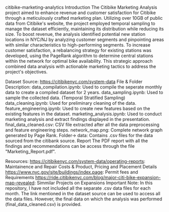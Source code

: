 citibike-marketing-analytics
Introduction
The Citibike Marketing Analysis project aimed to enhance revenue and customer satisfaction for Citibike through a meticulously crafted marketing plan. Utilizing over 10GB of public data from Citibike's website, the project employed temporal sampling to manage the dataset efficiently, maintaining its distribution while reducing its size. To boost revenue, the analysis identified potential new station locations in NYC/NJ by analyzing customer segments and pinpointing areas with similar characteristics to high-performing segments. To increase customer satisfaction, a rebalancing strategy for existing stations was developed, using the PageRank algorithm to determine central stations within the network for optimal bike availability. This strategic approach combined data analysis with actionable marketing tactics to address the project's objectives.

Dataset Source: https://citibikenyc.com/system-data
File & Folder Description:
data_compilation.ipynb: Used to compile the seperate monthly data to create a compiled dataset for 2 years.
data_sampling.ipynb: Used to sample the collected data. (Temporal Stratified Sampling)
data_cleaning.ipynb: Used for preliminary cleaning of the data.
feature_engineering.ipynb: Used to create new features based on the existing features in the dataset.
marketing_analysis.ipynb: Used to conduct marketing analysis and extract findings displayed in the presentation.
final_data_cleaned.csv: CSV file extracted after all the data preprocessing and feature engineering steps.
network_map.png: Complete network graph generated by Page Rank.
Folder-> data: Contains .csv files for the data sourced from the citibank source.
Report
The PDF report with all the findings and recommendations can be access through the file "Marketing_Report.pdf".

Resources:
https://citibikenyc.com/system-data/operating-reports: Maintainence and Repair Costs & Product, Pricing and Placement Details
https://www.nyc.gov/site/buildings/index.page: Permit fees and Requirements
https://ride.citibikenyc.com/blog/major-citi-bike-expansion-map-revealed: Simmilar Projects on Expansions
Important Note: In this repository, I have not included all the separate .csv data files for each month. The link mentioned in the dataset source can be used to access all the data files. However, the final data on which the analysis was performed (final_data_cleaned.csv) is provided.
